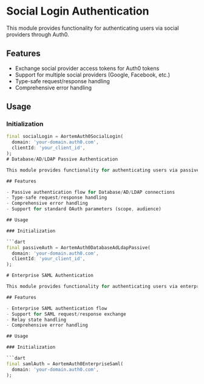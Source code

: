 # Social Login Authentication

This module provides functionality for authenticating users via social providers through Auth0.

## Features

- Exchange social provider access tokens for Auth0 tokens
- Support for multiple social providers (Google, Facebook, etc.)
- Type-safe request/response handling
- Comprehensive error handling

## Usage

### Initialization

```dart
final socialLogin = AortemAuth0SocialLogin(
  domain: 'your-domain.auth0.com',
  clientId: 'your_client_id',
);
# Database/AD/LDAP Passive Authentication

This module provides functionality for authenticating users via passive login flow using Database, Active Directory, or LDAP connections through Auth0.

## Features

- Passive authentication flow for Database/AD/LDAP connections
- Type-safe request/response handling
- Comprehensive error handling
- Support for standard OAuth parameters (scope, audience)

## Usage

### Initialization

```dart
final passiveAuth = AortemAuth0DatabaseAdLdapPassive(
  domain: 'your-domain.auth0.com',
  clientId: 'your_client_id',
);

# Enterprise SAML Authentication

This module provides functionality for authenticating users via enterprise SAML through Auth0.

## Features

- Enterprise SAML authentication flow
- Support for SAML request/response exchange
- Relay state handling
- Comprehensive error handling

## Usage

### Initialization

```dart
final samlAuth = AortemAuth0EnterpriseSaml(
  domain: 'your-domain.auth0.com',
);